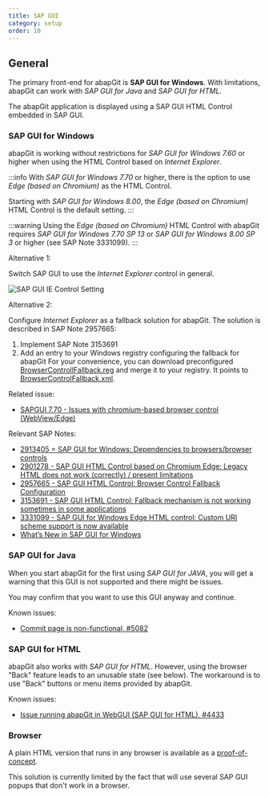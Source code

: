 ```yaml
---
title: SAP GUI
category: setup
order: 10
---
```


## General

The primary front-end for abapGit is **SAP GUI for Windows**. With limitations, abapGit can work with *SAP GUI for Java* and *SAP GUI for HTML*.

The abapGit application is displayed using a SAP GUI HTML Control embedded in SAP GUI.

### SAP GUI for Windows

abapGit is working without restrictions for *SAP GUI for Windows 7.60* or higher when using the HTML Control based on *Internet Explorer*.

:::info
With *SAP GUI for Windows 7.70* or higher, there is the option to use *Edge (based on Chromium)* as the HTML Control. 

Starting with *SAP GUI for Windows 8.00*, the *Edge (based on Chromium)* HTML Control is the default setting.
:::

:::warning
Using the *Edge (based on Chromium)* HTML Control with abapGit requires *SAP GUI for Windows 7.70 SP 13* or *SAP GUI for Windows 8.00 SP 3* or higher (see SAP Note 3331099).
:::

Alternative 1:

Switch SAP GUI to use the *Internet Explorer* control in general.

![SAP GUI IE Control Setting](/img/sapgui_ie_control.png)

Alternative 2:

Configure *Internet Explorer* as a fallback solution for abapGit. The solution is described in SAP Note 2957665:

1. Implement SAP Note 3153691
2. Add an entry to your Windows registry configuring the fallback for abapGit
   For your convenience, you can download preconfigured [BrowserControllFallback.reg](/assets/BrowserControlFallback.reg)
   and merge it to your registry. It points to [BrowserControlFallback.xml](/assets/BrowserControlFallback.xml).

Related issue:

- [SAPGUI 7.70 - Issues with chromium-based browser control (WebView/Edge)](https://github.com/abapGit/abapGit/issues/4841)

Relevant SAP Notes:

- [2913405 = SAP GUI for Windows: Dependencies to browsers/browser controls](https://me.sap.com/notes/2913405)
- [2901278 - SAP GUI HTML Control based on Chromium Edge: Legacy HTML does not work (correctly) / present limitations](https://me.sap.com/notes/2901278)
- [2957665 - SAP GUI HTML Control: Browser Control Fallback Configuration](https://me.sap.com/notes/2957665)
- [3153691 - SAP GUI HTML Control: Fallback mechanism is not working sometimes in some applications](https://me.sap.com/notes/3153691)
- [3331099 - SAP GUI for Windows Edge HTML control: Custom URI scheme support is now available](https://me.sap.com/notes/3331099)
- [What’s New in SAP GUI for Windows](https://help.sap.com/docs/sap_gui_for_windows/e8f03b91f99d45f4ae9d90ddf6e44b70/64155e6b9cb84de79ac28b55ec6fa26c.html)

### SAP GUI for Java

When you start abapGit for the first using *SAP GUI for JAVA*, you will get a warning that this GUI is not supported and there might be issues.

You may confirm that you want to use this GUI anyway and continue.

Known issues:

- [Commit page is non-functional, #5082](https://github.com/abapGit/abapGit/issues/5082)

### SAP GUI for HTML

abapGit also works with *SAP GUI for HTML*. However, using the browser "Back" feature leads to an unusable state (see below).
The workaround is to use "Back" buttons or menu items provided by abapGit.

Known issues:

- [Issue running abapGit in WebGUI (SAP GUI for HTML), #4433](https://github.com/abapGit/abapGit/issues/4433)

### Browser

A plain HTML version that runs in any browser is available as a [proof-of-concept](https://github.com/abapGit/web-edition).

This solution is currently limited by the fact that will use several SAP GUI popups that don't work in a browser.
